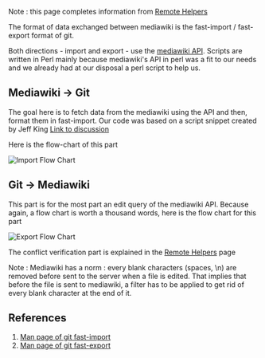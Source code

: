 Note : this page completes information from [Remote Helpers](Remote-Helpers.md)

The format of data exchanged between mediawiki is the fast-import / fast-export format of git.

Both directions - import and export - use the [mediawiki API](http://www.mediawiki.org/wiki/API:Main_page). 
Scripts are written in Perl mainly because mediawiki's API in perl was a fit to our needs and we already had at our disposal a perl script to help us.

## Mediawiki -> Git

The goal here is to fetch data from the mediawiki using the API and then, format them in fast-import. Our code was based on a script snippet created by Jeff King [Link to discussion](http://article.gmane.org/gmane.comp.version-control.git/167560)

Here is the flow-chart of this part 

![Import Flow Chart](http://nikaesj.free.fr/git_mediawiki/import.jpg)

## Git -> Mediawiki

This part is for the most part an edit query of the mediawiki API. Because again, a flow chart is worth a thousand words, here is the flow chart for this part

![Export Flow Chart](http://nikaesj.free.fr/git_mediawiki/export.jpg)

The conflict verification part is explained in the [Remote Helpers](Remote-Helpers.md) page

Note : Mediawiki has a norm : every blank characters (spaces, \n) are removed before sent to the server when a file is edited. That implies that before the file is sent to mediawiki, a filter has to be applied to get rid of every blank character at the end of it.

## References

1. [Man page of git fast-import](http://www.kernel.org/pub/software/scm/git/docs/git-fast-import.html)
2. [Man page of git fast-export](http://www.kernel.org/pub/software/scm/git/docs/git-fast-export.html)
